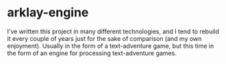 # arklay-engine

I've written this project in many different technologies, and I tend to rebuild it every couple of years just for the sake of comparison (and my own enjoyment). Usually in the form of a text-adventure game, but this time in the form of an engine for processing text-adventure games.